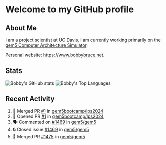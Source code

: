 # Welcome to my GitHub profile

## About Me

I am a project scientist at UC Davis. I am currently working primarily on the [gem5 Computer Architecture Simulator](https://github.com/gem5).

Personal website: <https://www.bobbybruce.net>.

## Stats

![Bobby's GitHub stats](https://github-readme-stats.vercel.app/api?username=bobbyrbruce&show_icons=true&theme=responsive&include_all_commits=true&count_private=true&show=reviews&disable_animations=true)
![Bobby's Top Languages ](https://github-readme-stats.vercel.app/api/top-langs/?username=bobbyrbruce&layout=compact&theme=responsive&count_private=true&langs_count=10&disable_animations=true)

## Recent Activity

<!--START_SECTION:activity-->
1. 🎉 Merged PR [#1](https://github.com/gem5bootcamp/lps2024/pull/1) in [gem5bootcamp/lps2024](https://github.com/gem5bootcamp/lps2024)
2. 💪 Opened PR [#1](https://github.com/gem5bootcamp/lps2024/pull/1) in [gem5bootcamp/lps2024](https://github.com/gem5bootcamp/lps2024)
3. 🗣 Commented on [#1469](https://github.com/gem5/gem5/issues/1469#issuecomment-2305202235) in [gem5/gem5](https://github.com/gem5/gem5)
4. 🔒 Closed issue [#1469](https://github.com/gem5/gem5/issues/1469) in [gem5/gem5](https://github.com/gem5/gem5)
5. 🎉 Merged PR [#1475](https://github.com/gem5/gem5/pull/1475) in [gem5/gem5](https://github.com/gem5/gem5)
<!--END_SECTION:activity-->
